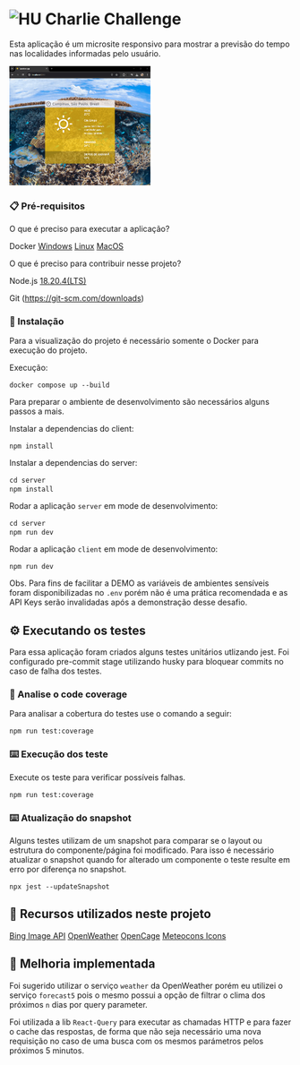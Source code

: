 # <img src="https://avatars1.githubusercontent.com/u/7063040?v=4&s=200.jpg" alt="HU" width="24" /> Charlie Challenge

Esta aplicação é um microsite responsivo para mostrar a previsão do tempo nas localidades informadas pelo usuário.

<img src="WeatherAppPreview.gif" alt="App Preview" style="width: 50%" />

### 📋 Pré-requisitos

O que é preciso para executar a aplicação?

Docker
[Windows](https://docs.docker.com/desktop/install/windows-install/)
[Linux](https://docs.docker.com/desktop/install/linux-install/)
[MacOS](https://docs.docker.com/desktop/install/mac-install/)

O que é preciso para contribuir nesse projeto?

Node.js
[18.20.4(LTS)](https://nodejs.org/dist/v18.20.4/node-v18.20.4-x64.msi)

Git
(https://git-scm.com/downloads)

### 🔧 Instalação

Para a visualização do projeto é necessário somente o Docker para execução do projeto.

Execução:

```
docker compose up --build
```

Para preparar o ambiente de desenvolvimento são necessários alguns passos a mais.

Instalar a dependencias do client:

```
npm install
```

Instalar a dependencias do server:

```
cd server
npm install
```

Rodar a aplicação `server` em mode de desenvolvimento:

```
cd server
npm run dev
```

Rodar a aplicação `client` em mode de desenvolvimento:

```
npm run dev
```

Obs. Para fins de facilitar a DEMO as variáveis de ambientes sensíveis foram disponibilizadas no `.env` porém não é uma prática recomendada e as API Keys serão invalidadas após a demonstração desse desafio.

## ⚙️ Executando os testes

Para essa aplicação foram criados alguns testes unitários utlizando jest.
Foi configurado pre-commit stage utilizando husky para bloquear commits no caso de falha dos testes.

### 🔩 Analise o code coverage

Para analisar a cobertura do testes use o comando a seguir:

```
npm run test:coverage
```

### ⌨️ Execução dos teste

Execute os teste para verificar possíveis falhas.

```
npm run test:coverage
```

### ⌨️ Atualização do snapshot

Alguns testes utilizam de um snapshot para comparar se o layout ou estrutura do componente/página foi modificado.
Para isso é necessário atualizar o snapshot quando for alterado um componente o teste resulte em erro por diferença no snapshot.

```
npx jest --updateSnapshot
```

## 📄 Recursos utilizados neste projeto

[Bing Image API](https://www.bing.com/HPImageArchive.aspx?format=js&idx=0&n=1&mkt=pt-US)
[OpenWeather](https://openweathermap.org/forecast5)
[OpenCage](https://opencagedata.com/api)
[Meteocons Icons](http://www.alessioatzeni.com/meteocons/)

## 📄 Melhoria implementada

Foi sugerido utilizar o serviço `weather` da OpenWeather porém eu utilizei o serviço `forecast5` pois o mesmo possui a opção de filtrar o clima dos próximos `n` dias por query parameter.

Foi utilizada a lib `React-Query` para executar as chamadas HTTP e para fazer o cache das respostas, de forma que não seja necessário uma nova requisição no caso de uma busca com os mesmos parámetros pelos próximos 5 minutos.
